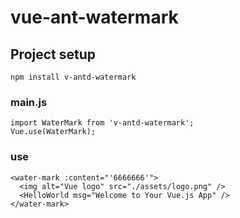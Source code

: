 # vue-ant-watermark

## Project setup

```
npm install v-antd-watermark
```

### main.js

```
import WaterMark from 'v-antd-watermark';
Vue.use(WaterMark);

```

### use

```
<water-mark :content="'6666666'">
  <img alt="Vue logo" src="./assets/logo.png" />
  <HelloWorld msg="Welcome to Your Vue.js App" />
</water-mark>
```
